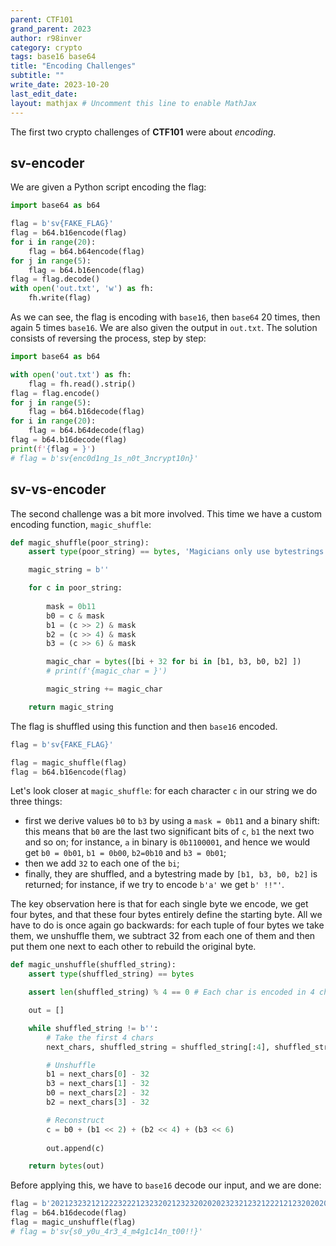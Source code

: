 ```yaml
---
parent: CTF101
grand_parent: 2023
author: r98inver
category: crypto
tags: base16 base64
title: "Encoding Challenges"
subtitle: ""
write_date: 2023-10-20
last_edit_date:
layout: mathjax # Uncomment this line to enable MathJax
---
```


The first two crypto challenges of **CTF101** were about *encoding*. 

## sv-encoder

We are given a Python script encoding the flag: 

```python
import base64 as b64

flag = b'sv{FAKE_FLAG}'
flag = b64.b16encode(flag)
for i in range(20):
	flag = b64.b64encode(flag)
for j in range(5):
	flag = b64.b16encode(flag)
flag = flag.decode()
with open('out.txt', 'w') as fh:
	fh.write(flag)
```

As we can see, the flag is encoding with `base16`, then `base64` 20 times, then again 5 times `base16`. We are also given the output in `out.txt`. The solution consists of reversing the process, step by step:

```python
import base64 as b64

with open('out.txt') as fh:
	flag = fh.read().strip()
flag = flag.encode()
for j in range(5):
	flag = b64.b16decode(flag)
for i in range(20):
	flag = b64.b64decode(flag)
flag = b64.b16decode(flag)
print(f'{flag = }')
# flag = b'sv{enc0d1ng_1s_n0t_3ncrypt10n}'
```

## sv-vs-encoder

The second challenge was a bit more involved. This time we have a custom encoding function, `magic_shuffle`:

```python
def magic_shuffle(poor_string):
	assert type(poor_string) == bytes, 'Magicians only use bytestrings'

	magic_string = b''

	for c in poor_string:
		
		mask = 0b11
		b0 = c & mask
		b1 = (c >> 2) & mask
		b2 = (c >> 4) & mask
		b3 = (c >> 6) & mask

		magic_char = bytes([bi + 32 for bi in [b1, b3, b0, b2] ])
		# print(f'{magic_char = }')

		magic_string += magic_char

	return magic_string
```

The flag is shuffled using this function and then `base16` encoded.

```python
flag = b'sv{FAKE_FLAG}'

flag = magic_shuffle(flag)
flag = b64.b16encode(flag)
```

Let's look closer at `magic_shuffle`: for each character `c` in our string we do three things:

- first we derive values `b0` to `b3` by using a `mask = 0b11` and a binary shift: this means that `b0` are the last two significant bits of `c`, `b1` the next two and so on; for instance, `a` in binary is `0b1100001`, and hence we would get `b0 = 0b01`, `b1 = 0b00`, `b2=0b10` and `b3 = 0b01`;
- then we add `32` to each one of the `bi`;
- finally, they are shuffled, and a bytestring made by `[b1, b3, b0, b2]` is returned; for instance, if we try to encode `b'a'` we get `b' !!"'`.

The key observation here is that for each single byte we encode, we get four bytes, and that these four bytes entirely define the starting byte. All we have to do is once again go backwards: for each tuple of four bytes we take them, we unshuffle them, we subtract 32 from each one of them and then put them one next to each other to rebuild the original byte.

```python
def magic_unshuffle(shuffled_string):
	assert type(shuffled_string) == bytes

	assert len(shuffled_string) % 4 == 0 # Each char is encoded in 4 chars

	out = []

	while shuffled_string != b'':
		# Take the first 4 chars
		next_chars, shuffled_string = shuffled_string[:4], shuffled_string[4:]

		# Unshuffle
		b1 = next_chars[0] - 32
		b3 = next_chars[1] - 32
		b0 = next_chars[2] - 32
		b2 = next_chars[3] - 32

		# Reconstruct
		c = b0 + (b1 << 2) + (b2 << 4) + (b3 << 6)
		
		out.append(c)

	return bytes(out)
```

Before applying this, we have to `base16` decode our input, and we are done:
```python
flag = b'20212323212122232221232320212323202020232321232122212123202020232121212323212321212020232021222320202323232123212120202323212321232121222120202321212322202021232021232220202123212020232321222223212321212120232020202320202023202021222020212223212123'
flag = b64.b16decode(flag)
flag = magic_unshuffle(flag)
# flag = b'sv{s0_y0u_4r3_4_m4g1c14n_t00!!}'
```
